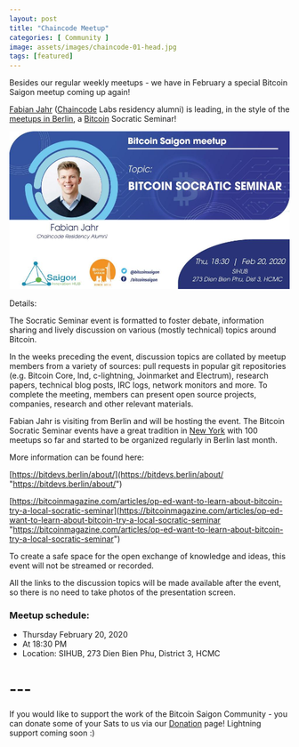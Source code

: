 ```yaml
---
layout: post
title: "Chaincode Meetup"
categories: [ Community ]
image: assets/images/chaincode-01-head.jpg
tags: [featured]
---
```

Besides our regular weekly meetups - we have in February a special Bitcoin Saigon meetup coming up again!
 
[Fabian Jahr](https://github.com/fjahr "Fabian Jahr") ([Chaincode](http://www.chaincode.com "Chaincode") Labs residency alumni) is leading, in the style of the [meetups in Berlin](https://www.meetup.com/de-DE/Bitcoin-Lab-Berlin/ "meetups in Berlin"), a [Bitcoin](https://bitcoin.org/ "Bitcoin") Socratic Seminar!

![](../assets/images/chaincode-01.jpg)

Details:

The Socratic Seminar event is formatted to foster debate, information sharing and lively discussion on various (mostly technical) topics around Bitcoin.

 In the weeks preceding the event, discussion topics are collated by meetup members from a variety of sources: pull requests in popular git repositories (e.g. Bitcoin Core, lnd, c-lightning, Joinmarket and Electrum), research papers, technical blog posts, IRC logs, network monitors and more. To complete the meeting, members can present open source projects, companies, research and other relevant materials.

Fabian Jahr is visiting from Berlin and will be hosting the event. The Bitcoin Socratic Seminar events have a great tradition in [New York](https://bitdevs.org "New York") with 100 meetups so far and started to be organized regularly in Berlin last month.

More information can be found here:

[https://bitdevs.berlin/about/](https://bitdevs.berlin/about/ "https://bitdevs.berlin/about/")

[https://bitcoinmagazine.com/articles/op-ed-want-to-learn-about-bitcoin-try-a-local-socratic-seminar](https://bitcoinmagazine.com/articles/op-ed-want-to-learn-about-bitcoin-try-a-local-socratic-seminar "https://bitcoinmagazine.com/articles/op-ed-want-to-learn-about-bitcoin-try-a-local-socratic-seminar")

To create a safe space for the open exchange of knowledge and ideas, this event will not be streamed or recorded.

All the links to the discussion topics will be made available after the event, so there is no need to take photos of the presentation screen.

### Meetup schedule:
- Thursday February 20, 2020
- At 18:30 PM
- Location: SIHUB, 273 Dien Bien Phu, District 3, HCMC

# ---
If you would like to support the work of the Bitcoin Saigon Community - you can donate some of your Sats to us via our [Donation](http://bitcoinsaigon.org/donate-satoshis "Donation") page! Lightning support coming soon :)
